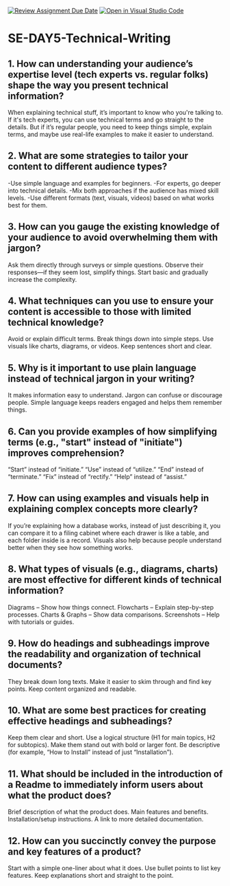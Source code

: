 [![Review Assignment Due Date](https://classroom.github.com/assets/deadline-readme-button-22041afd0340ce965d47ae6ef1cefeee28c7c493a6346c4f15d667ab976d596c.svg)](https://classroom.github.com/a/zsAR-pyY)
[![Open in Visual Studio Code](https://classroom.github.com/assets/open-in-vscode-2e0aaae1b6195c2367325f4f02e2d04e9abb55f0b24a779b69b11b9e10269abc.svg)](https://classroom.github.com/online_ide?assignment_repo_id=18492437&assignment_repo_type=AssignmentRepo)
# SE-DAY5-Technical-Writing
## 1. How can understanding your audience’s expertise level (tech experts vs. regular folks) shape the way you present technical information?

When explaining technical stuff, it’s important to know who you're talking to. If it's tech experts, you can use technical terms and go straight to the details. But if it’s regular people, you need to keep things simple, explain terms, and maybe use real-life examples to make it easier to understand.

## 2. What are some strategies to tailor your content to different audience types?

-Use simple language and examples for beginners.
-For experts, go deeper into technical details.
-Mix both approaches if the audience has mixed skill levels.
-Use different formats (text, visuals, videos) based on what works best for them.

## 3. How can you gauge the existing knowledge of your audience to avoid overwhelming them with jargon?

Ask them directly through surveys or simple questions.
Observe their responses—if they seem lost, simplify things.
Start basic and gradually increase the complexity.


## 4. What techniques can you use to ensure your content is accessible to those with limited technical knowledge?

Avoid or explain difficult terms.
Break things down into simple steps.
Use visuals like charts, diagrams, or videos.
Keep sentences short and clear.

## 5. Why is it important to use plain language instead of technical jargon in your writing?

It makes information easy to understand.
Jargon can confuse or discourage people.
Simple language keeps readers engaged and helps them remember things.


## 6. Can you provide examples of how simplifying terms (e.g., "start" instead of "initiate") improves comprehension?

“Start” instead of “initiate.”
“Use” instead of “utilize.”
“End” instead of “terminate.”
“Fix” instead of “rectify.”
“Help” instead of “assist.”

## 7. How can using examples and visuals help in explaining complex concepts more clearly?

If you’re explaining how a database works, instead of just describing it, you can compare it to a filing cabinet where each drawer is like a table, and each folder inside is a record. Visuals also help because people understand better when they see how something works.

## 8. What types of visuals (e.g., diagrams, charts) are most effective for different kinds of technical information?

Diagrams – Show how things connect.
Flowcharts – Explain step-by-step processes.
Charts & Graphs – Show data comparisons.
Screenshots – Help with tutorials or guides.

## 9. How do headings and subheadings improve the readability and organization of technical documents?

They break down long texts.
Make it easier to skim through and find key points.
Keep content organized and readable.

## 10. What are some best practices for creating effective headings and subheadings?

Keep them clear and short.
Use a logical structure (H1 for main topics, H2 for subtopics).
Make them stand out with bold or larger font.
Be descriptive (for example, “How to Install” instead of just “Installation”).

## 11. What should be included in the introduction of a Readme to immediately inform users about what the product does?

Brief description of what the product does.
Main features and benefits.
Installation/setup instructions.
A link to more detailed documentation.

## 12. How can you succinctly convey the purpose and key features of a product?

Start with a simple one-liner about what it does.
Use bullet points to list key features.
Keep explanations short and straight to the point.
